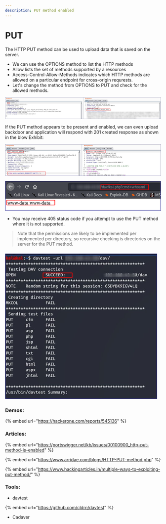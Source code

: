 ```yaml
---
description: PUT method enabled
---
```


# PUT



The HTTP PUT method can be used to upload data that is saved on the server.

* We can use the OPTIONS method to list the HTTP methods&#x20;
* Allow lists the set of methods supported by a resources
* Access-Control-Allow-Methods indicates which HTTP methods are allowed on a particular endpoint for cross-origin requrests.
* Let's change the method from OPTIONS to PUT and check for the allowed methods.

![](<../.gitbook/assets/image (1) (3).png>)

If the PUT method appears to be present and enabled, we can even upload backdoor and application will respond with 201 created response as shown in the blow Exhibit:



![](<../.gitbook/assets/image (2).png>)

![](<../.gitbook/assets/image (1).png>)

* You may receive 405 status code if you attempt to use the PUT method where it is not supported.

> Note that the permissions are likely to be implemented per implemented per directory, so recursive checking is directories on the server for the PUT method.&#x20;

### ![](<../.gitbook/assets/image (7).png>)

### Demos:

{% embed url="https://hackerone.com/reports/545136" %}

### Articles:

{% embed url="https://portswigger.net/kb/issues/00100900_http-put-method-is-enabled" %}

{% embed url="https://www.arridae.com/blogs/HTTP-PUT-method.php" %}

{% embed url="https://www.hackingarticles.in/multiple-ways-to-exploiting-put-method/" %}

###

### Tools:

* davtest

{% embed url="https://github.com/cldrn/davtest" %}



* Cadaver

